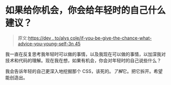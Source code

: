 # 如果给你机会，你会给年轻时的自己什么建议？

> 原文:[https://dev . to/alys cole/if-you-be-give-the-chance-what-advice-you-young-self-3n 45](https://dev.to/alyscole/if-you-were-given-the-chance-what-advice-would-you-give-your-younger-self-3n45)

我一直在反复思考我年轻时可以做的事情，以及我现在可以做的事情，以加深我对技术和代码的理解。现在我在想，如果有机会，你会对年轻时的自己说些什么？

我会告诉年轻的自己更深入地挖掘那个 CSS，该死的。*了解*它。把它拆开。希望能创造出。